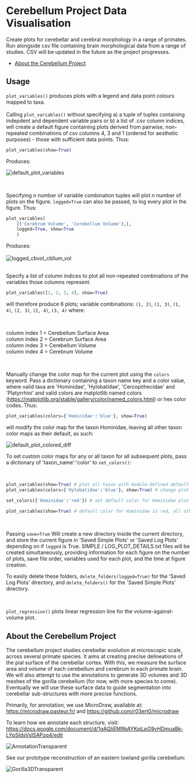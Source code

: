 # Cerebellum Project Data Visualisation
Create plots for cerebellar and cerebral morphology in a range of primates.
Run alongside csv file containing brain morphological data from a range of studies.
CSV will be updated in the future as the project progresses.

- [About the Cerebellum Project](#about-the-cerebellum-project)

## Usage
    
```plot_variables()``` produces plots with a legend and data point colours mapped to taxa.
<br>
<br>
Calling ```plot_variables()``` without specifying a) a tuple of tuples containing indepdent and dependent variable pairs or b) a list of .csv column indices, will create a default figure containing plots derived from pairwise, non-repeated combinations of csv columns 4, 3 and 1 (ordered for aesthetic purposes) - those with sufficient data points. Thus:
<br>

```python
plot_variables(show=True)
```
Produces: 

![default_plot_variables](https://user-images.githubusercontent.com/73407206/148590626-292c2844-1c0c-40e0-817a-452dde6c739f.png)

<br>

Specifying n number of variable combination tuples will plot n number of plots on the figure. ```logged=True``` can also be passed, to log every plot in the figure. Thus:

```python
plot_variables(
    (('Cerebrum Volume', 'Cerebellum Volume'),),  
    logged=True, show=True
    )  
```

Produces:
<br>
<br>
![logged_cbvol_cbllum_vol](https://user-images.githubusercontent.com/73407206/148590809-855fe955-aaf0-42dd-8a32-b8e9736cbae8.png)

<br>
Specify a list of column indices to plot all non-repeated combinations of the variables those columns represent.

```python
plot_variables([1, 2, 3, 4], show=True)
```

will therefore produce 6 plots; variable combinations:
```(1, 2)```, ```(1, 3)```, ```(1, 4)```, ```(2, 3)```, ```(2, 4)```, ```(3, 4)``` where:

<br>

column index 1 = Cerebellum Surface Area <br>
column index 2 = Cerebrum Surface Area <br>
column index 3 = Cerebellum Volume <br>
column index 4 = Cerebrum Volume <br>

<br>

Manually change the color map for the current plot using the ```colors``` keyword. Pass a dictionary containing a taxon name key and a color value, where valid taxa are 'Hominidae', 'Hylobatidae', 'Cercopithecidae' and 'Platyrrhini' and valid colors are matplotlib named colors (https://matplotlib.org/stable/gallery/color/named_colors.html) or hex color codes. Thus:

```python
plot_variables(colors={'Hominidae':'blue'}, show=True)
``` 

will modify the color map for the taxon Hominidae, leaving all other taxon color maps as their default, as such:

![default_plot_colored_diff](https://user-images.githubusercontent.com/73407206/148591146-3494d9ef-c56a-4fcd-90a9-a2fac7fb887f.png)

To set custom color maps for any or all taxon for all subsequent plots, pass a dictionary of 'taxon_name':'color' to ```set_colors()```:

<br>

```python
plot_variables(show=True) # plot all taxon with module-defined default color map
plot_variables(colors={'Hylobatidae':'blue'}, show=True) # change plot's Hylobatidae colors, other taxa have default colors

set_colors({'Hominidae':'red'}) # set default color for Hominidae plot points, for all subsequent plots. 
    
plot_variables(show=True) # default color for Hominidae is red, all other colors are original (Hylobatidae no longer blue). 
```

<br>

Passing ```save=True``` Will create a new directory inside the current directory, and store the current figure in 'Saved Simple Plots' or 'Saved Log Plots' depending on if ```logged``` is True. SIMPLE / LOG_PLOT_DETAILS.txt files will be created simultaneously, providing information for each figure on the number of plots, save file order, variables used for each plot, and the time at figure creation. 

To easily delete these folders, ```delete_folders(logged=True)``` for the 'Saved Log Plots' directory, and ```delete_folders()``` for the 'Saved Simple Plots' directory.

<br>

```plot_regression()``` plots linear regression line for the volume-against-volume plot.

## About the Cerebellum Project

The cerebellum project studies cerebellar evolution at microscopic scale, across several primate species. It aims at creating precise delineations of the pial surface of the cerebellar cortex. With this, we measure the surface area and volume of each cerebellum and cerebrum in each primate brain. We will also attempt to use the annotations to generate 3D volumes and 3D meshes of the gorilla cerebellum (for now, with more species to come). Eventually we will use these surface data to guide segmentation into cerebellar sub-structures with more precise functions.

Primarily, for annotation, we use MicroDraw, available at: https://microdraw.pasteur.fr/ and https://github.com/r03ert0/microdraw

To learn how we annotate each structure, visit: https://docs.google.com/document/d/1gAQIiEM9bAYKqiLpG9vHDmuaBk-LYpSIdsVsISAPzq4/edit

![AnnotationTransparent](https://user-images.githubusercontent.com/73407206/136446208-e2651756-359a-46e8-96cd-c526958828bb.png)

See our prototype reconstruction of an eastern lowland gorilla cerebellum:

![Gorilla3DTransparent](https://user-images.githubusercontent.com/73407206/136446331-42e5afb3-2867-4329-952f-3b5593972e9c.gif)

